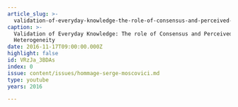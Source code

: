 ```yaml
---
article_slug: >-
  validation-of-everyday-knowledge-the-role-of-consensus-and-perceived-heterogeneity
caption: >-
  Validation of Everyday Knowledge: The role of Consensus and Perceived
  Heterogeneity
date: 2016-11-17T09:00:00.000Z
highlight: false
id: VRzJa_3BDAs
index: 0
issue: content/issues/hommage-serge-moscovici.md
type: youtube
years: 2016

---
```

